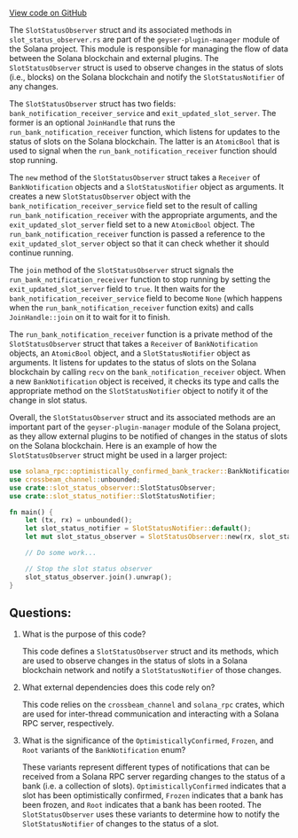 
[View code on GitHub](https://github.com/solana-labs/solana/blob/master/geyser-plugin-manager/src/slot_status_observer.rs)

The `SlotStatusObserver` struct and its associated methods in `slot_status_observer.rs` are part of the `geyser-plugin-manager` module of the Solana project. This module is responsible for managing the flow of data between the Solana blockchain and external plugins. The `SlotStatusObserver` struct is used to observe changes in the status of slots (i.e., blocks) on the Solana blockchain and notify the `SlotStatusNotifier` of any changes.

The `SlotStatusObserver` struct has two fields: `bank_notification_receiver_service` and `exit_updated_slot_server`. The former is an optional `JoinHandle` that runs the `run_bank_notification_receiver` function, which listens for updates to the status of slots on the Solana blockchain. The latter is an `AtomicBool` that is used to signal when the `run_bank_notification_receiver` function should stop running.

The `new` method of the `SlotStatusObserver` struct takes a `Receiver` of `BankNotification` objects and a `SlotStatusNotifier` object as arguments. It creates a new `SlotStatusObserver` object with the `bank_notification_receiver_service` field set to the result of calling `run_bank_notification_receiver` with the appropriate arguments, and the `exit_updated_slot_server` field set to a new `AtomicBool` object. The `run_bank_notification_receiver` function is passed a reference to the `exit_updated_slot_server` object so that it can check whether it should continue running.

The `join` method of the `SlotStatusObserver` struct signals the `run_bank_notification_receiver` function to stop running by setting the `exit_updated_slot_server` field to `true`. It then waits for the `bank_notification_receiver_service` field to become `None` (which happens when the `run_bank_notification_receiver` function exits) and calls `JoinHandle::join` on it to wait for it to finish.

The `run_bank_notification_receiver` function is a private method of the `SlotStatusObserver` struct that takes a `Receiver` of `BankNotification` objects, an `AtomicBool` object, and a `SlotStatusNotifier` object as arguments. It listens for updates to the status of slots on the Solana blockchain by calling `recv` on the `bank_notification_receiver` object. When a new `BankNotification` object is received, it checks its type and calls the appropriate method on the `SlotStatusNotifier` object to notify it of the change in slot status.

Overall, the `SlotStatusObserver` struct and its associated methods are an important part of the `geyser-plugin-manager` module of the Solana project, as they allow external plugins to be notified of changes in the status of slots on the Solana blockchain. Here is an example of how the `SlotStatusObserver` struct might be used in a larger project:

```rust
use solana_rpc::optimistically_confirmed_bank_tracker::BankNotification;
use crossbeam_channel::unbounded;
use crate::slot_status_observer::SlotStatusObserver;
use crate::slot_status_notifier::SlotStatusNotifier;

fn main() {
    let (tx, rx) = unbounded();
    let slot_status_notifier = SlotStatusNotifier::default();
    let mut slot_status_observer = SlotStatusObserver::new(rx, slot_status_notifier);

    // Do some work...

    // Stop the slot status observer
    slot_status_observer.join().unwrap();
}
```
## Questions: 
 1. What is the purpose of this code?
    
    This code defines a `SlotStatusObserver` struct and its methods, which are used to observe changes in the status of slots in a Solana blockchain network and notify a `SlotStatusNotifier` of those changes.

2. What external dependencies does this code rely on?
    
    This code relies on the `crossbeam_channel` and `solana_rpc` crates, which are used for inter-thread communication and interacting with a Solana RPC server, respectively.

3. What is the significance of the `OptimisticallyConfirmed`, `Frozen`, and `Root` variants of the `BankNotification` enum?
    
    These variants represent different types of notifications that can be received from a Solana RPC server regarding changes to the status of a bank (i.e. a collection of slots). `OptimisticallyConfirmed` indicates that a slot has been optimistically confirmed, `Frozen` indicates that a bank has been frozen, and `Root` indicates that a bank has been rooted. The `SlotStatusObserver` uses these variants to determine how to notify the `SlotStatusNotifier` of changes to the status of a slot.